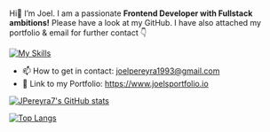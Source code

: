 ###
Hi👋 I’m Joel. I am a passionate **Frontend Developer with Fullstack ambitions!**
Please have a look at my GitHub. I have also attached my portfolio & email for further contact 👇

[![My Skills](https://skillicons.dev/icons?i=js,ts,react,vue,nodejs,express,mysql,mongodb,sequelize,tailwind,bootstrap,materialui,powershell,bash,npm,babel,vite,git,netlify,vercel,heroku,html,css,sass,figma&perline=9)](https://skillicons.dev)

- 📫 How to get in contact: joelpereyra1993@gmail.com
-  📔 Link to my Portfolio: https://www.joelsportfolio.io

[![JPereyra7's GitHub stats](https://github-readme-stats.vercel.app/api?username=JPereyra7&show_icons=true&theme=aura_dark)](https://github.com/JPereyra7/github-readme-stats)

[![Top Langs](https://github-readme-stats.vercel.app/api/top-langs/?username=JPereyra7&show_icons=true&theme=aura_dark&card_width=465)](https://github.com/JPereyra7/github-readme-stats)

